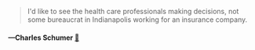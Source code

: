> I'd like to see the health care professionals making decisions, not some bureaucrat in Indianapolis working for an insurance company.
  #### —Charles Schumer [:scroll:](undefined)